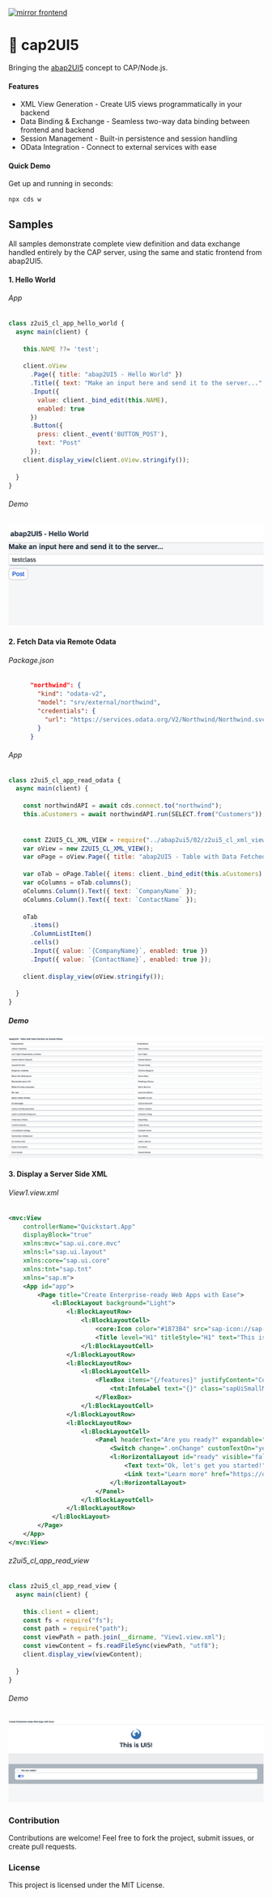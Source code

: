 [![mirror frontend](https://github.com/cap2UI5/cap2UI5/actions/workflows/mirror_frontend.yml/badge.svg)](https://github.com/cap2UI5/cap2UI5/actions/workflows/mirror_frontend.yml)

# 🚀 cap2UI5

Bringing the [abap2UI5](https://github.com/abap2UI5/abap2UI5) concept to CAP/Node.js.

#### Features
* XML View Generation - Create UI5 views programmatically in your backend
* Data Binding & Exchange - Seamless two-way data binding between frontend and backend
* Session Management - Built-in persistence and session handling
* OData Integration - Connect to external services with ease

#### Quick Demo

Get up and running in seconds:
``` 
npx cds w
```

## Samples
All samples demonstrate complete view definition and data exchange handled entirely by the CAP server, using the same and static frontend from abap2UI5.

#### 1. Hello World
###### App
```js
class z2ui5_cl_app_hello_world {
  async main(client) {

    this.NAME ??= 'test';

    client.oView
      .Page({ title: "abap2UI5 - Hello World" })
      .Title({ text: "Make an input here and send it to the server..." })
      .Input({ 
        value: client._bind_edit(this.NAME), 
        enabled: true 
      })
      .Button({ 
        press: client._event('BUTTON_POST'), 
        text: "Post" 
      });
    client.display_view(client.oView.stringify());

  }
}
```
###### Demo
![alt text](media/image-2.png)

####  2. Fetch Data via Remote Odata
###### Package.json
```json
      "northwind": {
        "kind": "odata-v2",
        "model": "srv/external/northwind",
        "credentials": {
          "url": "https://services.odata.org/V2/Northwind/Northwind.svc/"
        }
      }
```
###### App
```js
class z2ui5_cl_app_read_odata {
  async main(client) {

    const northwindAPI = await cds.connect.to("northwind");
    this.aCustomers = await northwindAPI.run(SELECT.from("Customers"));


    const Z2UI5_CL_XML_VIEW = require("../abap2ui5/02/z2ui5_cl_xml_view");
    var oView = new Z2UI5_CL_XML_VIEW();
    var oPage = oView.Page({ title: "abap2UI5 - Table with Data Fetched via remote OData" });

    var oTab = oPage.Table({ items: client._bind_edit(this.aCustomers) });
    var oColumns = oTab.columns();
    oColumns.Column().Text({ text: `CompanyName` });
    oColumns.Column().Text({ text: `ContactName` });

    oTab
      .items()
      .ColumnListItem()
      .cells()
      .Input({ value: `{CompanyName}`, enabled: true })
      .Input({ value: `{ContactName}`, enabled: true });

    client.display_view(oView.stringify());

  }
}
```
##### Demo
![alt text](media/image.png)

#### 3. Display a Server Side XML
###### View1.view.xml
```xml
<mvc:View
	controllerName="Quickstart.App"
	displayBlock="true"
	xmlns:mvc="sap.ui.core.mvc"
	xmlns:l="sap.ui.layout"
	xmlns:core="sap.ui.core"
	xmlns:tnt="sap.tnt"
	xmlns="sap.m">
	<App id="app">
		<Page title="Create Enterprise-ready Web Apps with Ease">
			<l:BlockLayout background="Light">
				<l:BlockLayoutRow>
					<l:BlockLayoutCell>
						<core:Icon color="#1873B4" src="sap-icon://sap-ui5" size="5rem" class="sapUiSmallMarginBottom" width="100%"/>
						<Title level="H1" titleStyle="H1" text="This is UI5!" width="100%" textAlign="Center"/>
					</l:BlockLayoutCell>
				</l:BlockLayoutRow>
				<l:BlockLayoutRow>
					<l:BlockLayoutCell>
						<FlexBox items="{/features}" justifyContent="Center" wrap="Wrap" class="sapUiSmallMarginBottom">
							<tnt:InfoLabel text="{}" class="sapUiSmallMarginTop sapUiSmallMarginEnd"/>
						</FlexBox>
					</l:BlockLayoutCell>
				</l:BlockLayoutRow>
				<l:BlockLayoutRow>
					<l:BlockLayoutCell>
						<Panel headerText="Are you ready?" expandable="true">
							<Switch change=".onChange" customTextOn="yes" customTextOff="no"/>
							<l:HorizontalLayout id="ready" visible="false" class="sapUiSmallMargin">
								<Text text="Ok, let's get you started!" class="sapUiTinyMarginEnd"/>
								<Link text="Learn more" href="https://openui5.hana.ondemand.com/"/>
							</l:HorizontalLayout>
						</Panel>
					</l:BlockLayoutCell>
				</l:BlockLayoutRow>
			</l:BlockLayout>
		</Page>
	</App>
</mvc:View>
```
###### z2ui5_cl_app_read_view
```js
class z2ui5_cl_app_read_view {
  async main(client) {

    this.client = client;
    const fs = require("fs");
    const path = require("path");
    const viewPath = path.join(__dirname, "View1.view.xml");
    const viewContent = fs.readFileSync(viewPath, "utf8");
    client.display_view(viewContent);

  }
}

```
###### Demo
![alt text](media/image-1.png)

### Contribution
Contributions are welcome! Feel free to fork the project, submit issues, or create pull requests.

### License
This project is licensed under the MIT License.
